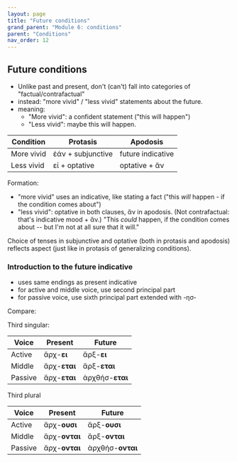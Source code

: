 ```yaml
---
layout: page
title: "Future conditions"
grand_parent: "Module 6: conditions"
parent: "Conditions"
nav_order: 12
---
```



## Future conditions 

- Unlike past and present, don't (can't) fall into categories of "factual/contrafactual"
- instead: "more vivid" / "less vivid" statements about the future.
- meaning:
    - "More vivid": a confident statement ("this will happen")
    - "Less vivid": maybe this will happen.



| Condition | Protasis | Apodosis |
| --- | --- | --- |
| More vivid | ἐάν + subjunctive | future indicative|
| Less vivid | εἰ + optative | optative  + ἄν  |

Formation:

- "more vivid" uses an indicative, like stating a fact ("this *will* happen - if the condition comes about")
- "less vivid":  optative in both clauses, ἄν in apodosis.  (Not contrafactual: that's indicative mood + ἄν.) "This *could* happen, if the condition comes about -- but I'm not at all sure that it will."


Choice of tenses in subjunctive and optative (both in protasis and apodosis) reflects aspect (just like in protasis of generalizing conditions).





### Introduction to the future indicative

- uses same endings as present indicative
- for active and middle voice, use second principal part
- for passive voice, use sixth principal part extended with -ησ- 

Compare:

Third singular:

| Voice | Present | Future |
| --- | ---  | --- | 
| Active | ἄρχ-**ει**  | ἄρξ-**ει** |
| Middle | ἄρχ-**εται** | ἄρξ-**εται** |
| Passive | ἄρχ-**εται** | ἀρχθήσ-**εται** | 


Third plural 

| Voice | Present | Future |
| --- | ---  | --- | 
| Active | ἄρχ-**ουσι**   | ἄρξ-**ουσι** |
| Middle | ἄρχ-**ονται** | ἄρξ-**ονται** |
| Passive | ἄρχ-**ονται** | ἀρχθήσ-**ονται** | 

